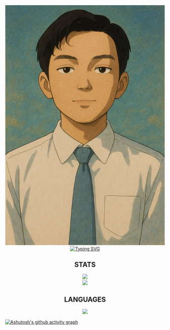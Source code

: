<div align="center" width=100 height=100>
  <img src="farhan (1).png">
</div>

<div align="center">
    <a href="https://git.io/typing-svg"><img src="https://readme-typing-svg.demolab.com?font=Fira+Code&pause=1000&center=true&vCenter=true&width=435&lines=Informatics+Engineering;Bandung+Institute+Of+Technology;Abdullah+Farhan" alt="Typing SVG" />
    </a>
</div>

<div align="center">
    <h2>STATS</h2>
    <a href = "https://github.com/Farhanabd05/">
        <!-- <img src="https://github-profile-trophy.vercel.app/?username=Farhanabd05&column=-1&theme=buefy&rank=-C,-B,-?" /> -->
        <img src="https://github-profile-trophy.vercel.app/?username=Farhanabd05&theme=buefy&no-bg=true&no-frame=true&row=1&column=4&title=MultiLanguage,Commits,Repo,PullRequest">
        <br>
      <img src="https://github-readme-stats.vercel.app/api?username=Farhanabd05&hide=issues&count_private=true&show_icons=true&theme=buefy" height=200/>
        <br>
    </a>
</div>

<div align="center">
    <h2>LANGUAGES</h2>
    <a href = "https://github.com/Farhanabd05/">
        <img src="https://github-readme-stats.vercel.app/api/top-langs/?username=Farhanabd05&layout=compact&theme=buefy&langs_count=10" width=320/>
    </a>
</div>


[![Ashutosh's github activity graph](https://github-readme-activity-graph.vercel.app/graph?username=Farhanabd05&theme=buefy)](https://github.com/ashutosh00710/github-readme-activity-graph)
